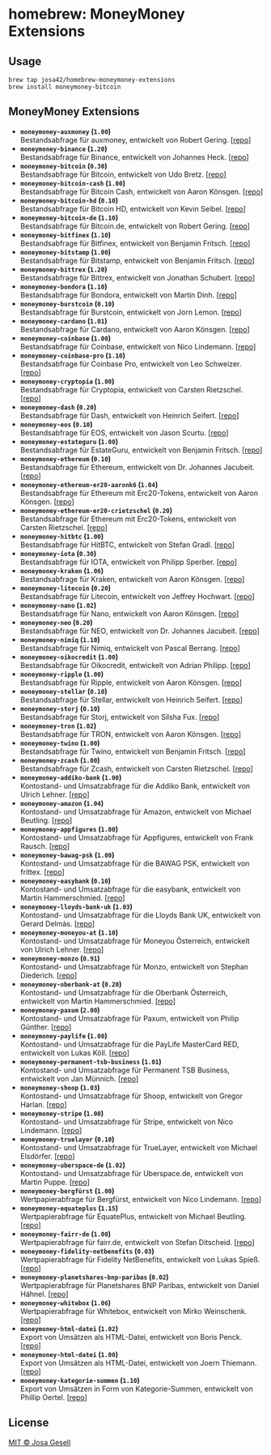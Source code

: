 # homebrew: MoneyMoney Extensions

## Usage

```
brew tap josa42/homebrew-moneymoney-extensions
brew install moneymoney-bitcoin
```

## MoneyMoney Extensions

- **`moneymoney-auxmoney` (`1.00`)**  
  Bestandsabfrage für auxmoney, entwickelt von Robert Gering. [[repo](undefined)]
- **`moneymoney-binance` (`1.20`)**  
  Bestandsabfrage für Binance, entwickelt von Johannes Heck. [[repo](undefined)]
- **`moneymoney-bitcoin` (`0.30`)**  
  Bestandsabfrage für Bitcoin, entwickelt von Udo Bretz. [[repo](undefined)]
- **`moneymoney-bitcoin-cash` (`1.00`)**  
  Bestandsabfrage für Bitcoin Cash, entwickelt von Aaron Könsgen. [[repo](undefined)]
- **`moneymoney-bitcoin-hd` (`0.10`)**  
  Bestandsabfrage für Bitcoin HD, entwickelt von Kevin Seibel. [[repo](undefined)]
- **`moneymoney-bitcoin-de` (`1.10`)**  
  Bestandsabfrage für Bitcoin.de, entwickelt von Robert Gering. [[repo](undefined)]
- **`moneymoney-bitfinex` (`1.10`)**  
  Bestandsabfrage für Bitfinex, entwickelt von Benjamin Fritsch. [[repo](undefined)]
- **`moneymoney-bitstamp` (`1.00`)**  
  Bestandsabfrage für Bitstamp, entwickelt von Benjamin Fritsch. [[repo](undefined)]
- **`moneymoney-bittrex` (`1.20`)**  
  Bestandsabfrage für Bittrex, entwickelt von Jonathan Schubert. [[repo](undefined)]
- **`moneymoney-bondora` (`1.10`)**  
  Bestandsabfrage für Bondora, entwickelt von Martin Dinh. [[repo](undefined)]
- **`moneymoney-burstcoin` (`0.10`)**  
  Bestandsabfrage für Burstcoin, entwickelt von Jorn Lemon. [[repo](undefined)]
- **`moneymoney-cardano` (`1.01`)**  
  Bestandsabfrage für Cardano, entwickelt von Aaron Könsgen. [[repo](undefined)]
- **`moneymoney-coinbase` (`1.00`)**  
  Bestandsabfrage für Coinbase, entwickelt von Nico Lindemann. [[repo](undefined)]
- **`moneymoney-coinbase-pro` (`1.10`)**  
  Bestandsabfrage für Coinbase Pro, entwickelt von Leo Schweizer. [[repo](undefined)]
- **`moneymoney-cryptopia` (`1.00`)**  
  Bestandsabfrage für Cryptopia, entwickelt von Carsten Rietzschel. [[repo](undefined)]
- **`moneymoney-dash` (`0.20`)**  
  Bestandsabfrage für Dash, entwickelt von Heinrich Seifert. [[repo](undefined)]
- **`moneymoney-eos` (`0.10`)**  
  Bestandsabfrage für EOS, entwickelt von Jason Scurtu. [[repo](undefined)]
- **`moneymoney-estateguru` (`1.00`)**  
  Bestandsabfrage für EstateGuru, entwickelt von Benjamin Fritsch. [[repo](undefined)]
- **`moneymoney-ethereum` (`0.10`)**  
  Bestandsabfrage für Ethereum, entwickelt von Dr. Johannes Jacubeit. [[repo](undefined)]
- **`moneymoney-ethereum-er20-aaronk6` (`1.04`)**  
  Bestandsabfrage für Ethereum mit Erc20-Tokens, entwickelt von Aaron Könsgen. [[repo](undefined)]
- **`moneymoney-ethereum-er20-crietzschel` (`0.20`)**  
  Bestandsabfrage für Ethereum mit Erc20-Tokens, entwickelt von Carsten Rietzschel. [[repo](undefined)]
- **`moneymoney-hitbtc` (`1.00`)**  
  Bestandsabfrage für HitBTC, entwickelt von Stefan Gradl. [[repo](undefined)]
- **`moneymoney-iota` (`0.30`)**  
  Bestandsabfrage für IOTA, entwickelt von Philipp Sperber. [[repo](undefined)]
- **`moneymoney-kraken` (`1.06`)**  
  Bestandsabfrage für Kraken, entwickelt von Aaron Könsgen. [[repo](undefined)]
- **`moneymoney-litecoin` (`0.20`)**  
  Bestandsabfrage für Litecoin, entwickelt von Jeffrey Hochwart. [[repo](undefined)]
- **`moneymoney-nano` (`1.02`)**  
  Bestandsabfrage für Nano, entwickelt von Aaron Könsgen. [[repo](undefined)]
- **`moneymoney-neo` (`0.20`)**  
  Bestandsabfrage für NEO, entwickelt von Dr. Johannes Jacubeit. [[repo](undefined)]
- **`moneymoney-nimiq` (`1.10`)**  
  Bestandsabfrage für Nimiq, entwickelt von Pascal Berrang. [[repo](undefined)]
- **`moneymoney-oikocredit` (`1.00`)**  
  Bestandsabfrage für Oikocredit, entwickelt von Adrian Philipp. [[repo](undefined)]
- **`moneymoney-ripple` (`1.00`)**  
  Bestandsabfrage für Ripple, entwickelt von Aaron Könsgen. [[repo](undefined)]
- **`moneymoney-stellar` (`0.10`)**  
  Bestandsabfrage für Stellar, entwickelt von Heinrich Seifert. [[repo](undefined)]
- **`moneymoney-storj` (`0.10`)**  
  Bestandsabfrage für Storj, entwickelt von Silsha Fux. [[repo](undefined)]
- **`moneymoney-tron` (`1.02`)**  
  Bestandsabfrage für TRON, entwickelt von Aaron Könsgen. [[repo](undefined)]
- **`moneymoney-twino` (`1.00`)**  
  Bestandsabfrage für Twino, entwickelt von Benjamin Fritsch. [[repo](undefined)]
- **`moneymoney-zcash` (`1.00`)**  
  Bestandsabfrage für Zcash, entwickelt von Carsten Rietzschel. [[repo](undefined)]
- **`moneymoney-addiko-bank` (`1.00`)**  
  Kontostand- und Umsatzabfrage für die Addiko Bank, entwickelt von Ulrich Lehner. [[repo](undefined)]
- **`moneymoney-amazon` (`1.04`)**  
  Kontostand- und Umsatzabfrage für Amazon, entwickelt von Michael Beutling. [[repo](undefined)]
- **`moneymoney-appfigures` (`1.00`)**  
  Kontostand- und Umsatzabfrage für Appfigures, entwickelt von Frank Rausch. [[repo](undefined)]
- **`moneymoney-bawag-psk` (`1.00`)**  
  Kontostand- und Umsatzabfrage für die BAWAG PSK, entwickelt von frittex. [[repo](undefined)]
- **`moneymoney-easybank` (`0.10`)**  
  Kontostand- und Umsatzabfrage für die easybank, entwickelt von Martin Hammerschmied. [[repo](undefined)]
- **`moneymoney-lloyds-bank-uk` (`1.03`)**  
  Kontostand- und Umsatzabfrage für die Lloyds Bank UK, entwickelt von Gerard Delmàs. [[repo](undefined)]
- **`moneymoney-moneyou-at` (`1.10`)**  
  Kontostand- und Umsatzabfrage für Moneyou Österreich, entwickelt von Ulrich Lehner. [[repo](undefined)]
- **`moneymoney-monzo` (`0.91`)**  
  Kontostand- und Umsatzabfrage für Monzo, entwickelt von Stephan Diederich. [[repo](undefined)]
- **`moneymoney-oberbank-at` (`0.20`)**  
  Kontostand- und Umsatzabfrage für die Oberbank Österreich, entwickelt von Martin Hammerschmied. [[repo](undefined)]
- **`moneymoney-paxum` (`2.00`)**  
  Kontostand- und Umsatzabfrage für Paxum, entwickelt von Philip Günther. [[repo](undefined)]
- **`moneymoney-paylife` (`1.00`)**  
  Kontostand- und Umsatzabfrage für die PayLife MasterCard RED, entwickelt von Lukas Köll. [[repo](undefined)]
- **`moneymoney-permanent-tsb-business` (`1.01`)**  
  Kontostand- und Umsatzabfrage für Permanent TSB Business, entwickelt von Jan Münnich. [[repo](undefined)]
- **`moneymoney-shoop` (`1.03`)**  
  Kontostand- und Umsatzabfrage für Shoop, entwickelt von Gregor Harlan. [[repo](undefined)]
- **`moneymoney-stripe` (`1.00`)**  
  Kontostand- und Umsatzabfrage für Stripe, entwickelt von Nico Lindemann. [[repo](undefined)]
- **`moneymoney-truelayer` (`0.10`)**  
  Kontostand- und Umsatzabfrage für TrueLayer, entwickelt von Michael Elsdörfer. [[repo](undefined)]
- **`moneymoney-uberspace-de` (`1.02`)**  
  Kontostand- und Umsatzabfrage für Uberspace.de, entwickelt von Martin Puppe. [[repo](undefined)]
- **`moneymoney-bergfürst` (`1.00`)**  
  Wertpapierabfrage für Bergfürst, entwickelt von Nico Lindemann. [[repo](undefined)]
- **`moneymoney-equateplus` (`1.15`)**  
  Wertpapierabfrage für EquatePlus, entwickelt von Michael Beutling. [[repo](undefined)]
- **`moneymoney-fairr-de` (`1.00`)**  
  Wertpapierabfrage für fairr.de, entwickelt von Stefan Ditscheid. [[repo](undefined)]
- **`moneymoney-fidelity-netbenefits` (`0.03`)**  
  Wertpapierabfrage für Fidelity NetBenefits, entwickelt von Lukas Spieß. [[repo](undefined)]
- **`moneymoney-planetshares-bnp-paribas` (`0.02`)**  
  Wertpapierabfrage für Planetshares BNP Paribas, entwickelt von Daniel Hähnel. [[repo](undefined)]
- **`moneymoney-whitebox` (`1.06`)**  
  Wertpapierabfrage für Whitebox, entwickelt von Mirko Weinschenk. [[repo](undefined)]
- **`moneymoney-html-datei` (`1.02`)**  
  Export von Umsätzen als HTML-Datei, entwickelt von Boris Penck. [[repo](undefined)]
- **`moneymoney-html-datei` (`1.00`)**  
  Export von Umsätzen als HTML-Datei, entwickelt von Joern Thiemann. [[repo](undefined)]
- **`moneymoney-kategorie-summen` (`1.10`)**  
  Export von Umsätzen in Form von Kategorie-Summen, entwickelt von Phillip Oertel. [[repo](undefined)]

## License

[MIT © Josa Gesell](LICENSE)

